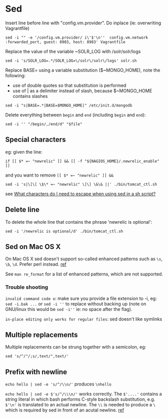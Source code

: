 # Sed

Insert line before line with "config.vm.provider". Do inplace (ie: overwriting Vagrantfile)

```
sed -i "" -e '/config.vm.provider/ i\'$'\n''  config.vm.network :forwarded_port, guest: 8983, host: 8983' Vagrantfile
```

Replace the value of the variable ~SOLR_LOG with /solr/solr/logs

```
sed -i 's/SOLR_LOG=.*/SOLR_LOG=\/solr\/solr\/logs' solr.sh
```

Replace BASE= using a variable substitution ($~MONGO_HOME), note the following:

- use of double quotes so that substitution is performed
- use of | as a delimiter instead of slash, because $~MONGO_HOME contains slashes

```
sed -i "s|BASE=.*|BASE=$MONGO_HOME|" /etc/init.d/mongodb
```

Delete everything between `begin` and `end` (including `begin` and `end`):

```
sed -i '' "/begin/,/end/d" "$file"
```

## Special characters

eg: given the line:

`if [[ $* =~ "newrelic" ]] && [[ -f "${NAGIOS_HOME}/.newrelic_enable" ]]`

and you want to remove `[[ $* =~ "newrelic" ]] && `

`sed -i 's|\[\[ \$\* =~ "newrelic" \]\] \&\& ||' ./bin/tomcat_ctl.sh`

see [What characters do I need to escape when using sed in a sh script?](http://unix.stackexchange.com/questions/32907/what-characters-do-i-need-to-escape-when-using-sed-in-a-sh-script)

## Delete line

To delete the whole line that contains the phrase 'newrelic is optional':

```
sed -i '/newrelic is optional/d' ./bin/tomcat_ctl.sh
```

## Sed on Mac OS X

On Mac OS X sed doesn't support so-called enhanced patterns such as `\s`, `\b`, `\d`. Prefer perl instead. [ref](http://stackoverflow.com/questions/12178924/os-x-sed-e-doesnt-accept-extended-regular-expressions)

See `man re_format` for a list of enhanced patterns, which are not supported.

### Trouble shooting

`invalid command code o`: make sure you provide a file extension to -i, eg: `sed -i.bak ...` or `sed -i ''` to replace without backing up (note on GNU/linux this would be `sed -i''` ie: no space after the flag).

`in-place editing only works for regular files`: sed doesn't like symlinks

## Multiple replacements

Multiple replacements can be strung together with a semicolon, eg:

```
sed 's/^/"/;s/,text/",text/'
```

## Prefix with newline

`echo hello | sed -e 's/^/\\n/'` produces `\nhello`

`echo hello | sed -e $'s/^/\\\n/'` works correctly. The `$'....'` contains a string literal in which bash performs C-style backslash substitution, e.g. `$'\n'` is translated to an actual newline. The `\\` is needed to produce a `\` which is required by sed in front of an acutal newline. [ref](https://stackoverflow.com/a/11163357/149412)

